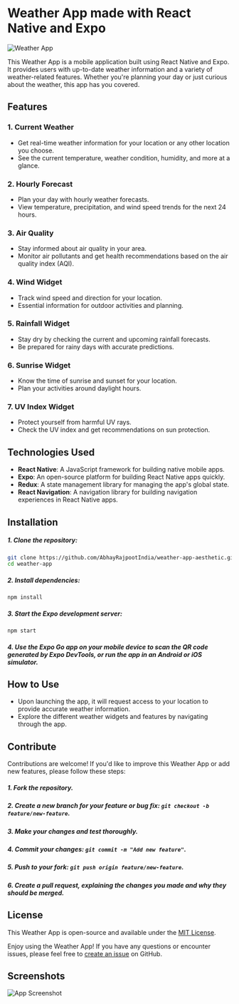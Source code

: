 # Weather App made with React Native and Expo

![Weather App](https://i.imgur.com/HLzkmVa.png)

This Weather App is a mobile application built using React Native and Expo. It provides users with up-to-date weather information and a variety of weather-related features. Whether you're planning your day or just curious about the weather, this app has you covered.

## Features

### 1. Current Weather
- Get real-time weather information for your location or any other location you choose.
- See the current temperature, weather condition, humidity, and more at a glance.

### 2. Hourly Forecast
- Plan your day with hourly weather forecasts.
- View temperature, precipitation, and wind speed trends for the next 24 hours.

### 3. Air Quality
- Stay informed about air quality in your area.
- Monitor air pollutants and get health recommendations based on the air quality index (AQI).

### 4. Wind Widget
- Track wind speed and direction for your location.
- Essential information for outdoor activities and planning.

### 5. Rainfall Widget
- Stay dry by checking the current and upcoming rainfall forecasts.
- Be prepared for rainy days with accurate predictions.

### 6. Sunrise Widget
- Know the time of sunrise and sunset for your location.
- Plan your activities around daylight hours.

### 7. UV Index Widget
- Protect yourself from harmful UV rays.
- Check the UV index and get recommendations on sun protection.

## Technologies Used

- **React Native**: A JavaScript framework for building native mobile apps.
- **Expo**: An open-source platform for building React Native apps quickly.
- **Redux**: A state management library for managing the app's global state.
- **React Navigation**: A navigation library for building navigation experiences in React Native apps.

## Installation

##### 1. Clone the repository:
   ```sh
   git clone https://github.com/AbhayRajpootIndia/weather-app-aesthetic.git
   cd weather-app
   ```

##### 2. Install dependencies:
   ```sh
   npm install
   ```

##### 3. Start the Expo development server:
   ```sh
   npm start
   ```

##### 4. Use the Expo Go app on your mobile device to scan the QR code generated by Expo DevTools, or run the app in an Android or iOS simulator.

## How to Use

- Upon launching the app, it will request access to your location to provide accurate weather information.
- Explore the different weather widgets and features by navigating through the app.

## Contribute

Contributions are welcome! If you'd like to improve this Weather App or add new features, please follow these steps:

##### 1. Fork the repository.
##### 2. Create a new branch for your feature or bug fix: `git checkout -b feature/new-feature`.
##### 3. Make your changes and test thoroughly.
##### 4. Commit your changes: `git commit -m "Add new feature"`.
##### 5. Push to your fork: `git push origin feature/new-feature`.
##### 6. Create a pull request, explaining the changes you made and why they should be merged.

## License

This Weather App is open-source and available under the [MIT License](https://choosealicense.com/licenses/mit/).

Enjoy using the Weather App! If you have any questions or encounter issues, please feel free to [create an issue](https://github.com/AbhayRajpootIndia/weather-app-aesthetic/issues) on GitHub.

## Screenshots

![App Screenshot](https://via.placeholder.com/468x300?text=App+Screenshot+Here)

